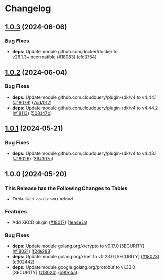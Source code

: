 # Changelog

## [1.0.3](https://github.com/cloudquery/cloudquery/compare/plugins-source-xkcd-v1.0.2...plugins-source-xkcd-v1.0.3) (2024-06-06)


### Bug Fixes

* **deps:** Update module github.com/docker/docker to v26.1.3+incompatible ([#18083](https://github.com/cloudquery/cloudquery/issues/18083)) ([c1c3754](https://github.com/cloudquery/cloudquery/commit/c1c375447429487083baab6a56b27303890321e7))

## [1.0.2](https://github.com/cloudquery/cloudquery/compare/plugins-source-xkcd-v1.0.1...plugins-source-xkcd-v1.0.2) (2024-06-04)


### Bug Fixes

* **deps:** Update module github.com/cloudquery/plugin-sdk/v4 to v4.44.1 ([#18076](https://github.com/cloudquery/cloudquery/issues/18076)) ([7cd7012](https://github.com/cloudquery/cloudquery/commit/7cd70128389844d0221f7dce7102375f8931ef77))
* **deps:** Update module github.com/cloudquery/plugin-sdk/v4 to v4.44.2 ([#18113](https://github.com/cloudquery/cloudquery/issues/18113)) ([508347b](https://github.com/cloudquery/cloudquery/commit/508347b8d2168564f69ccb33171f290267647c12))

## [1.0.1](https://github.com/cloudquery/cloudquery/compare/plugins-source-xkcd-v1.0.0...plugins-source-xkcd-v1.0.1) (2024-05-21)


### Bug Fixes

* **deps:** Update module github.com/cloudquery/plugin-sdk/v4 to v4.43.1 ([#18026](https://github.com/cloudquery/cloudquery/issues/18026)) ([364307c](https://github.com/cloudquery/cloudquery/commit/364307c5a7e954cc3521498678e3aa658eb4937a))

## 1.0.0 (2024-05-20)


### This Release has the Following Changes to Tables
- Table `xkcd_comics` was added

### Features

* Add XKCD plugin ([#18017](https://github.com/cloudquery/cloudquery/issues/18017)) ([1ea4e5a](https://github.com/cloudquery/cloudquery/commit/1ea4e5ac8ca1f5242367962d7f95af2073d0de62))


### Bug Fixes

* **deps:** Update module golang.org/x/crypto to v0.17.0 [SECURITY] ([#18021](https://github.com/cloudquery/cloudquery/issues/18021)) ([f2d6288](https://github.com/cloudquery/cloudquery/commit/f2d6288df53d7901337f5dc9bf8f26658f1e287b))
* **deps:** Update module golang.org/x/net to v0.23.0 [SECURITY] ([#18023](https://github.com/cloudquery/cloudquery/issues/18023)) ([e302442](https://github.com/cloudquery/cloudquery/commit/e302442d39175e6f87c97855209ab7d99e6ec1a0))
* **deps:** Update module google.golang.org/protobuf to v1.33.0 [SECURITY] ([#18024](https://github.com/cloudquery/cloudquery/issues/18024)) ([b9fe15a](https://github.com/cloudquery/cloudquery/commit/b9fe15a848b9b0089e51104a2ceea2ff27a8f076))
